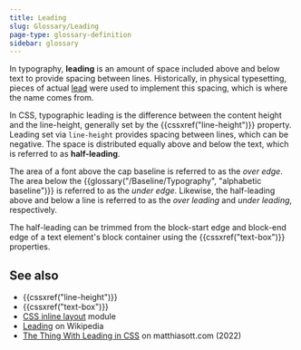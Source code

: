 ```yaml
---
title: Leading
slug: Glossary/Leading
page-type: glossary-definition
sidebar: glossary
---
```


In typography, **leading** is an amount of space included above and below text to provide spacing between lines. Historically, in physical typesetting, pieces of actual [lead](https://en.wikipedia.org/wiki/Lead) were used to implement this spacing, which is where the name comes from.

In CSS, typographic leading is the difference between the content height and the line-height, generally set by the {{cssxref("line-height")}} property. Leading set via `line-height` provides spacing between lines, which can be negative. The space is distributed equally above and below the text, which is referred to as **half-leading**.

The area of a font above the cap baseline is referred to as the _over edge_. The area below the {{glossary("/Baseline/Typography", "alphabetic baseline")}} is referred to as the _under edge_. Likewise, the half-leading above and below a line is referred to as the _over leading_ and _under leading_, respectively.

The half-leading can be trimmed from the block-start edge and block-end edge of a text element's block container using the {{cssxref("text-box")}} properties.

## See also

- {{cssxref("line-height")}}
- {{cssxref("text-box")}}
- [CSS inline layout](/en-US/docs/Web/CSS/CSS_inline_layout) module
- [Leading](https://en.wikipedia.org/wiki/Leading) on Wikipedia
- [The Thing With Lead­ing in CSS](https://matthiasott.com/notes/the-thing-with-leading-in-css) on matthiasott.com (2022)
